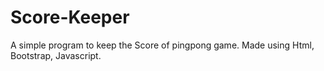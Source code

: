 # Score-Keeper
A simple program to keep the Score of pingpong game. Made using Html, Bootstrap, Javascript.
